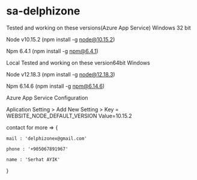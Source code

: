 # sa-delphizone
Tested and working on these versions(Azure App Service) Windows 32 bit

Node v10.15.2 (npm install -g node@10.15.2)

Npm 6.4.1 (npm install -g npm@6.4.1)

Local Tested and working on these version64bit Windows

Node v12.18.3 (npm install -g node@12.18.3)

Npm 6.14.6 (npm install -g npm@6.14.6)

Azure App Service Configuration

Aplication Setting >  Add New Setting  >  Key  =  WEBSITE_NODE_DEFAULT_VERSION Value=10.15.2


contact for more => { 
  
    mail : 'delphizonex@gmail.com'
  
    phone : '+905067891967'
  
    name : 'Serhat AYIK'
}
